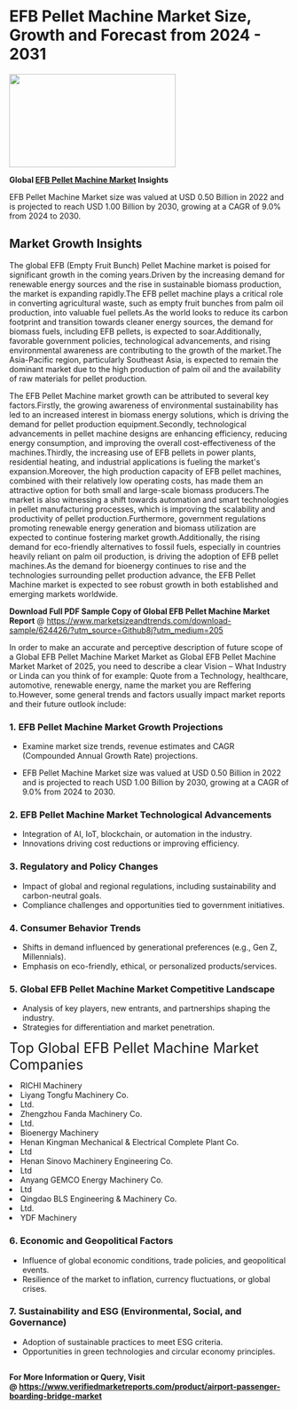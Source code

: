 <H1>EFB Pellet Machine Market Size, Growth and Forecast from 2024 - 2031</H1><img class="aligncenter size-medium wp-image-584254" src="https://thirdeyenews.in/wp-content/uploads/2024/09/Global-Market-Research-300x168.jpeg" alt="" width="300" height="168" /><p><strong>Global&nbsp;<a href="https://www.marketsizeandtrends.com/download-sample/624426/?utm_source=Github8j?utm_medium=205">EFB Pellet Machine Market</a> Insights</strong></p><p>EFB Pellet Machine Market size was valued at USD 0.50 Billion in 2022 and is projected to reach USD 1.00 Billion by 2030, growing at a CAGR of 9.0% from 2024 to 2030.</p><p><h2>Market Growth Insights</h2> <p>The global EFB (Empty Fruit Bunch) Pellet Machine market is poised for significant growth in the coming years.Driven by the increasing demand for renewable energy sources and the rise in sustainable biomass production, the market is expanding rapidly.The EFB pellet machine plays a critical role in converting agricultural waste, such as empty fruit bunches from palm oil production, into valuable fuel pellets.As the world looks to reduce its carbon footprint and transition towards cleaner energy sources, the demand for biomass fuels, including EFB pellets, is expected to soar.Additionally, favorable government policies, technological advancements, and rising environmental awareness are contributing to the growth of the market.The Asia-Pacific region, particularly Southeast Asia, is expected to remain the dominant market due to the high production of palm oil and the availability of raw materials for pellet production.</p> <p>The EFB Pellet Machine market growth can be attributed to several key factors.Firstly, the growing awareness of environmental sustainability has led to an increased interest in biomass energy solutions, which is driving the demand for pellet production equipment.Secondly, technological advancements in pellet machine designs are enhancing efficiency, reducing energy consumption, and improving the overall cost-effectiveness of the machines.Thirdly, the increasing use of EFB pellets in power plants, residential heating, and industrial applications is fueling the market's expansion.Moreover, the high production capacity of EFB pellet machines, combined with their relatively low operating costs, has made them an attractive option for both small and large-scale biomass producers.The market is also witnessing a shift towards automation and smart technologies in pellet manufacturing processes, which is improving the scalability and productivity of pellet production.Furthermore, government regulations promoting renewable energy generation and biomass utilization are expected to continue fostering market growth.Additionally, the rising demand for eco-friendly alternatives to fossil fuels, especially in countries heavily reliant on palm oil production, is driving the adoption of EFB pellet machines.As the demand for bioenergy continues to rise and the technologies surrounding pellet production advance, the EFB Pellet Machine market is expected to see robust growth in both established and emerging markets worldwide.</p> <p><span class=""><strong>Download Full PDF Sample Copy of Global EFB Pellet Machine Market Report</strong> @ <a href="https://www.marketsizeandtrends.com/download-sample/624426/?utm_source=Github8j?utm_medium=205" target="_blank">https://www.marketsizeandtrends.com/download-sample/624426/?utm_source=Github8j?utm_medium=205</a></span></p><p>In order to make an accurate and perceptive description of future scope of a Global&nbsp;EFB Pellet Machine Market Market as Global&nbsp;EFB Pellet Machine Market Market of 2025, you need to describe a clear Vision &ndash; What Industry or Linda can you think of for example: Quote from a Technology, healthcare, automotive, renewable energy, name the market you are Reffering to.However, some general trends and factors usually impact market reports and their future outlook include:</p><h3>1.&nbsp;<strong>EFB Pellet Machine Market Growth Projections</strong></h3><ul><li>Examine market size trends, revenue estimates and CAGR (Compounded Annual Growth Rate) projections.</li><li><p>EFB Pellet Machine Market size was valued at USD 0.50 Billion in 2022 and is projected to reach USD 1.00 Billion by 2030, growing at a CAGR of 9.0% from 2024 to 2030.</p></li></ul><h3>2.&nbsp;<strong>EFB Pellet Machine Market Technological Advancements</strong></h3><ul><li>Integration of AI, IoT, blockchain, or automation in the industry.</li><li>Innovations driving cost reductions or improving efficiency.</li></ul><h3>3.&nbsp;<strong>Regulatory and Policy Changes</strong></h3><ul><li>Impact of global and regional regulations, including sustainability and carbon-neutral goals.</li><li>Compliance challenges and opportunities tied to government initiatives.</li></ul><h3>4.&nbsp;<strong>Consumer Behavior Trends</strong></h3><ul><li>Shifts in demand influenced by generational preferences (e.g., Gen Z, Millennials).</li><li>Emphasis on eco-friendly, ethical, or personalized products/services.</li></ul><h3>5.&nbsp;<strong>Global EFB Pellet Machine Market Competitive Landscape</strong></h3><ul><li>Analysis of key players, new entrants, and partnerships shaping the industry.</li><li>Strategies for differentiation and market penetration.</li></ul><p data-pm-slice="1 1 []"><span style="color: inherit; font-family: inherit; font-size: 25px;">Top Global EFB Pellet Machine Market Companies</span></p><div class="" data-test-id=""><p><li>RICHI Machinery</li><li> Liyang Tongfu Machinery Co.</li><li>Ltd.</li><li> Zhengzhou Fanda Machinery Co.</li><li> Ltd.</li><li> Bioenergy Machinery</li><li> Henan Kingman Mechanical & Electrical Complete Plant Co.</li><li> Ltd</li><li> Henan Sinovo Machinery Engineering Co.</li><li>Ltd</li><li> Anyang GEMCO Energy Machinery Co.</li><li> Ltd</li><li> Qingdao BLS Engineering & Machinery Co.</li><li> Ltd.</li><li> YDF Machinery</li></p></div><h3>6.&nbsp;<strong>Economic and Geopolitical Factors</strong></h3><ul><li>Influence of global economic conditions, trade policies, and geopolitical events.</li><li>Resilience of the market to inflation, currency fluctuations, or global crises.</li></ul><h3>7.&nbsp;<strong>Sustainability and ESG (Environmental, Social, and Governance)</strong></h3><ul><li>Adoption of sustainable practices to meet ESG criteria.</li><li>Opportunities in green technologies and circular economy principles.</li></ul><h2><strong style="font-size: 14px;">For More Information or Query, Visit @&nbsp;</strong><a style="background-color: #ffffff; font-size: 14px;" href="https://www.marketsizeandtrends.com/report/efb-pellet-machine-market/" target="_blank">https://www.verifiedmarketreports.com/product/airport-passenger-boarding-bridge-market</a></h2>